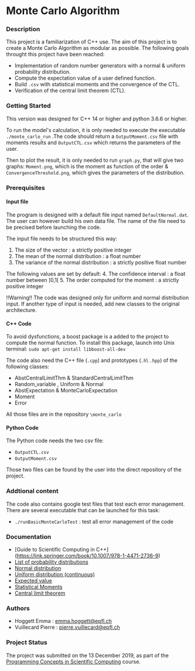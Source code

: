 # Monte Carlo Algorithm

### Description
This project is a familiarization of C++ use. The aim of this project is to create a Monte Carlo Algorithm as modular as possible. The following goals throught this project have been reached:
* Implementation of random number generators with a normal & uniform probability distribution.
* Compute the expectation value of a user defined function.
* Build `.csv` with statistical moments and the convergence of the CTL.
* Verification of the central limit theorem (CTL).

### Getting Started
This version was designed for C++ 14 or higher and python 3.6.6 or higher. 

To run the model's calculation, it is only needed to execute the executable `./monte_carlo_run` .The code should return a `OutputMoment.csv` file with moments results and `OutputCTL.csv` which returns the parameters of the user.

Then to plot the result, it is only needed to run `graph.py`, that will give two graphs: `Moment.png`, which is the moment as function of the order & `ConvergenceThreshold.png`, which gives the parameters of the distribution.

### Prerequisites

#### Input file
The program is designed with a default file input named `DefaultNormal.dat`. The user can however build his own data file. The name of the file need to be precised before launching the code.

The input file needs to be structured this way:
1. The size of the vector : a strictly positive integer
2. The mean of the normal distribution : a float number
3. The variance of the normal distribution : a strictly positive float number

The following values are set by default:
4. The confidence interval : a float number between ]0,1[
5. The order computed for the moment : a strictly positive integer

!!Warning!! The code was designed only for uniform and normal distribution input. If another type of input is needed, add new classes to the original architecture.

#### C++ Code
To avoid dysfunctions, a boost package is a added to the project to compute the normal function. To install this package, launch into Unix terminal: `sudo apt-get install libboost-all-dev` 

The code also need the C++ file (`.cpp`) and prototypes (`.h`\ `.hpp`) of the following classes:
* AbstCentralLimitThm & StandardCentralLimitThm
* Random_variable , Uniform & Normal 
* AbstExpectation & MonteCarloExpectation
* Moment
* Error

All those files are in the repository `\monte_carlo`


#### Python Code
The Python code needs the two csv file:

* `OutputCTL.csv`
* `OutputMoment.csv`

Those two files can be found by the user into the direct repository of the project. 

### Addtional content
The code also contains google test files that test each error management. There are several executable that can be launched for this task:
* `./runBasicMonteCarloTest` : test all error management of the code

### Documentation
* [Guide to Scientific Computing in C++] (https://link.springer.com/book/10.1007/978-1-4471-2736-9)
* [List of probability distributions](https://en.wikipedia.org/wiki/List_of_probability_distributions)
* [Normal distribution](https://en.wikipedia.org/wiki/Normal_distribution)
* [Uniform distribution (continuous)](https://en.wikipedia.org/wiki/Uniform_distribution_(continuous))
* [Expected value](https://en.wikipedia.org/wiki/Expected_value)
* [Statistical Moments](http://geog.uoregon.edu/GeogR/topics/moments.pdf)
* [Central limit theorem](https://en.wikipedia.org/wiki/Central_limit_theorem)

### Authors
* Hoggett Emma : emma.hoggett@epfl.ch
* Vuillecard Pierre : pierre.vuillecard@epfl.ch


### Project Status
The project was submitted on the 13 December 2019, as part of the [Programming Concepts in Scientific Computing](https://edu.epfl.ch/coursebook/fr/programming-concepts-in-scientific-computing-MATH-458) course.
